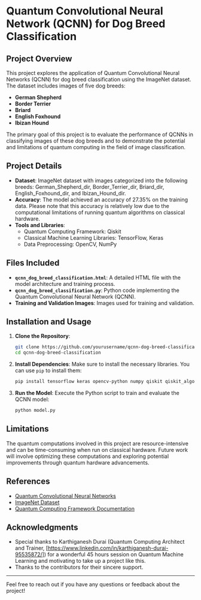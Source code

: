 # Quantum Convolutional Neural Network (QCNN) for Dog Breed Classification

## Project Overview

This project explores the application of Quantum Convolutional Neural Networks (QCNN) for dog breed classification using the ImageNet dataset. The dataset includes images of five dog breeds:

- **German Shepherd**
- **Border Terrier**
- **Briard**
- **English Foxhound**
- **Ibizan Hound**

The primary goal of this project is to evaluate the performance of QCNNs in classifying images of these dog breeds and to demonstrate the potential and limitations of quantum computing in the field of image classification.

## Project Details

- **Dataset**: ImageNet dataset with images categorized into the following breeds: German_Shepherd_dir, Border_Terrier_dir, Briard_dir, English_Foxhound_dir, and Ibizan_Hound_dir.
- **Accuracy**: The model achieved an accuracy of 27.35% on the training data. Please note that this accuracy is relatively low due to the computational limitations of running quantum algorithms on classical hardware.
- **Tools and Libraries**:
  - Quantum Computing Framework: Qiskit
  - Classical Machine Learning Libraries: TensorFlow, Keras
  - Data Preprocessing: OpenCV, NumPy

## Files Included

- **`qcnn_dog_breed_classification.html`**: A detailed HTML file with the model architecture and training process.
- **`qcnn_dog_breed_classification.py`**: Python code implementing the Quantum Convolutional Neural Network (QCNN).
- **Training and Validation Images**: Images used for training and validation.

## Installation and Usage

1. **Clone the Repository**:
    ```bash
    git clone https://github.com/yourusername/qcnn-dog-breed-classification.git
    cd qcnn-dog-breed-classification
    ```

2. **Install Dependencies**:
    Make sure to install the necessary libraries. You can use `pip` to install them:
    ```bash
    pip install tensorflow keras opencv-python numpy qiskit qiskit_algorithms qiskit_machine_learning.algorithms 
    ```

3. **Run the Model**:
    Execute the Python script to train and evaluate the QCNN model:
    ```bash
    python model.py
    ```

## Limitations

The quantum computations involved in this project are resource-intensive and can be time-consuming when run on classical hardware. Future work will involve optimizing these computations and exploring potential improvements through quantum hardware advancements.

## References

- [Quantum Convolutional Neural Networks](https://qiskit-community.github.io/qiskit-machine-learning/tutorials/11_quantum_convolutional_neural_networks.html)
- [ImageNet Dataset](https://www.image-net.org/)
- [Quantum Computing Framework Documentation](https://docs.quantum.ibm.com/api/qiskit)

## Acknowledgments

- Special thanks to Karthiganesh Durai (Quantum Computing Architect and Trainer, [https://www.linkedin.com/in/karthiganesh-durai-95535872/]) for a wonderful 45 hours session on Quantum Machine Learning and motivating to take up a project like this.
- Thanks to the contributors for their sincere support.

---

Feel free to reach out if you have any questions or feedback about the project!


